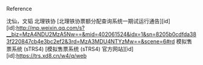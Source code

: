 Reference

沈仙，文韬 北理铁协 [北理铁协票额分配查询系统一期试运行通告][id]
[id]:http://mp.weixin.qq.com/s?__biz=MzA4NDU2MzA5Nw==&mid=402061524&idx=1&sn=8205b0cdfda383f220847cb4e3bc2ef2&3rd=MzA3MDU4NTYzMw==&scene=6#rd
模拟售票系统 (sTRS4)  [模拟售票系统 (sTRS4) 官方网站][id]
[id]:https://trs.xd8.cn/w4/q/web
